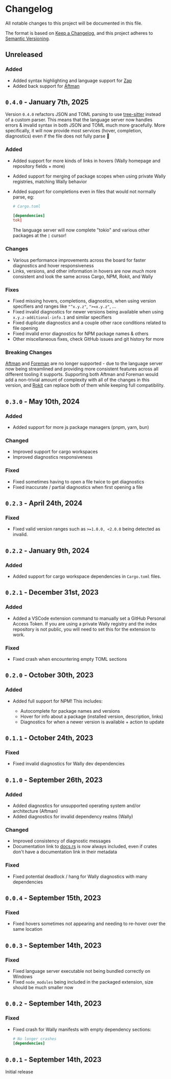# Changelog

All notable changes to this project will be documented in this file.

The format is based on [Keep a Changelog](https://keepachangelog.com/en/1.0.0/),
and this project adheres to [Semantic Versioning](https://semver.org/spec/v2.0.0.html).

## Unreleased

### Added

- Added syntax highlighting and language support for [Zap](https://github.com/red-blox/zap)
- Added back support for [Aftman](https://github.com/LPGHatguy/aftman)

## `0.4.0` - January 7th, 2025

Version `0.4.0` refactors JSON and TOML parsing to use [tree-sitter](https://github.com/tree-sitter/tree-sitter) instead of a custom parser.
This means that the language server now handles errors & invalid syntax in both JSON and TOML much more gracefully.
More specifically, it will now provide most services (hover, completion, diagnostics) even if the file does not fully parse 🚀

### Added

- Added support for more kinds of links in hovers (Wally homepage and repository fields + more)
- Added support for merging of package scopes when using private Wally registries, matching Wally behavior
- Added support for completions even in files that would not normally parse, eg:

  ```toml
  # Cargo.toml

  [dependencies]
  tok|
  ```

  The language server will now complete "tokio" and various other packages at the `|` cursor!

### Changes

- Various performance improvements across the board for faster diagnostics and hover responsiveness
- Links, versions, and other information in hovers are now _much_ more consistent and look the same across Cargo, NPM, Rokit, and Wally

### Fixes

- Fixed missing hovers, completions, diagnostics, when using version specifiers and ranges like `"^x.y.z"`, `">=x.y.z"`, ...
- Fixed invalid diagnostics for newer versions being available when using `x.y.z-additional-info.1` and similar specifiers
- Fixed duplicate diagnostics and a couple other race conditions related to file opening
- Fixed invalid error diagnostics for NPM package names & others
- Other miscellaneous fixes, check GitHub issues and git history for more

### Breaking Changes

[Aftman](https://github.com/LPGhatguy/aftman) and [Foreman](https://github.com/Roblox/foreman) are no longer supported - due to the language server now being streamlined and providing more consistent features across all different tooling it supports.
Supporting both Aftman and Foreman would add a non-trivial amount of complexity with all of the changes in this version, and [Rokit](https://github.com/rojo-rbx/rokit) can replace both of them while keeping full compatibility.

## `0.3.0` - May 10th, 2024

### Added

- Added support for more js package managers (pnpm, yarn, bun)

### Changed

- Improved support for cargo workspaces
- Improved diagnostics responsiveness

### Fixed

- Fixed sometimes having to open a file twice to get diagnostics
- Fixed inaccurate / partial diagnostics when first opening a file

## `0.2.3` - April 24th, 2024

### Fixed

- Fixed valid version ranges such as `>=1.0.0, <2.0.0` being detected as invalid.

## `0.2.2` - January 9th, 2024

### Added

- Added support for cargo workspace dependencies in `Cargo.toml` files.

## `0.2.1` - December 31st, 2023

### Added

- Added a VSCode extension command to manually set a GitHub Personal Access Token.
  If you are using a private Wally registry and the index repository is not public, you will need to set this for the extension to work.

### Fixed

- Fixed crash when encountering empty TOML sections

## `0.2.0` - October 30th, 2023

### Added

- Added full support for NPM! This includes:

  - Autocomplete for package names and versions
  - Hover for info about a package (installed version, description, links)
  - Diagnostics for when a newer version is available + action to update

## `0.1.1` - October 24th, 2023

### Fixed

- Fixed invalid diagnostics for Wally dev dependencies

## `0.1.0` - September 26th, 2023

### Added

- Added diagnostics for unsupported operating system and/or architecture (Aftman)
- Added diagnostics for invalid dependency realms (Wally)

### Changed

- Improved consistency of diagnostic messages
- Documentation link to [docs.rs](https://docs.rs/) is now always included, even if crates don't have a documentation link in their metadata

### Fixed

- Fixed potential deadlock / hang for Wally diagnostics with many dependencies

## `0.0.4` - September 15th, 2023

### Fixed

- Fixed hovers sometimes not appearing and needing to re-hover over the same location

## `0.0.3` - September 14th, 2023

### Fixed

- Fixed language server executable not being bundled correctly on Windows
- Fixed `node_modules` being included in the packaged extension, size should be much smaller now

## `0.0.2` - September 14th, 2023

### Fixed

- Fixed crash for Wally manifests with empty dependency sections:

  ```toml
  # No longer crashes
  [dependencies]

  ```

## `0.0.1` - September 14th, 2023

Initial release
